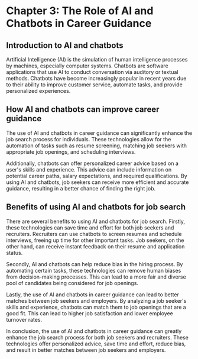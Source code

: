 Chapter 3: The Role of AI and Chatbots in Career Guidance
=========================================================

Introduction to AI and chatbots
-------------------------------

Artificial Intelligence (AI) is the simulation of human intelligence processes by machines, especially computer systems. Chatbots are software applications that use AI to conduct conversation via auditory or textual methods. Chatbots have become increasingly popular in recent years due to their ability to improve customer service, automate tasks, and provide personalized experiences.

How AI and chatbots can improve career guidance
-----------------------------------------------

The use of AI and chatbots in career guidance can significantly enhance the job search process for individuals. These technologies allow for the automation of tasks such as resume screening, matching job seekers with appropriate job openings, and scheduling interviews.

Additionally, chatbots can offer personalized career advice based on a user's skills and experience. This advice can include information on potential career paths, salary expectations, and required qualifications. By using AI and chatbots, job seekers can receive more efficient and accurate guidance, resulting in a better chance of finding the right job.

Benefits of using AI and chatbots for job search
------------------------------------------------

There are several benefits to using AI and chatbots for job search. Firstly, these technologies can save time and effort for both job seekers and recruiters. Recruiters can use chatbots to screen resumes and schedule interviews, freeing up time for other important tasks. Job seekers, on the other hand, can receive instant feedback on their resume and application status.

Secondly, AI and chatbots can help reduce bias in the hiring process. By automating certain tasks, these technologies can remove human biases from decision-making processes. This can lead to a more fair and diverse pool of candidates being considered for job openings.

Lastly, the use of AI and chatbots in career guidance can lead to better matches between job seekers and employers. By analyzing a job seeker's skills and experience, chatbots can match them to job openings that are a good fit. This can lead to higher job satisfaction and lower employee turnover rates.

In conclusion, the use of AI and chatbots in career guidance can greatly enhance the job search process for both job seekers and recruiters. These technologies offer personalized advice, save time and effort, reduce bias, and result in better matches between job seekers and employers.
